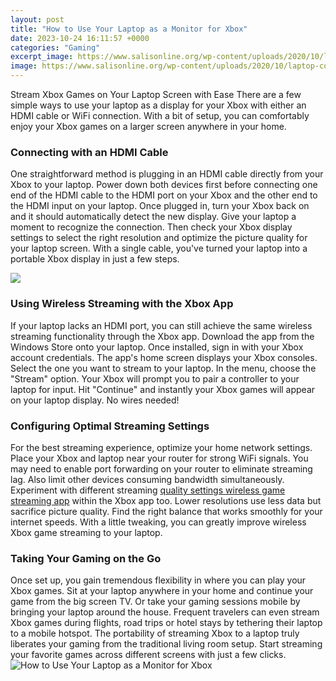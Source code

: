 ```yaml
---
layout: post
title: "How to Use Your Laptop as a Monitor for Xbox"
date: 2023-10-24 16:11:57 +0000
categories: "Gaming"
excerpt_image: https://www.salisonline.org/wp-content/uploads/2020/10/laptop-connect.jpeg
image: https://www.salisonline.org/wp-content/uploads/2020/10/laptop-connect.jpeg
---
```


Stream Xbox Games on Your Laptop Screen with Ease
There are a few simple ways to use your laptop as a display for your Xbox with either an HDMI cable or WiFi connection. With a bit of setup, you can comfortably enjoy your Xbox games on a larger screen anywhere in your home.
### Connecting with an HDMI Cable
One straightforward method is plugging in an HDMI cable directly from your Xbox to your laptop. Power down both devices first before connecting one end of the HDMI cable to the HDMI port on your Xbox and the other end to the HDMI input on your laptop. Once plugged in, turn your Xbox back on and it should automatically detect the new display. 
Give your laptop a moment to recognize the connection. Then check your Xbox display settings to select the right resolution and optimize the picture quality for your laptop screen. With a single cable, you've turned your laptop into a portable Xbox display in just a few steps.

![](https://i.ytimg.com/vi/m1XnfXYin1s/maxresdefault.jpg)
### Using Wireless Streaming with the Xbox App  
If your laptop lacks an HDMI port, you can still achieve the same wireless streaming functionality through the Xbox app. Download the app from the Windows Store onto your laptop. Once installed, sign in with your Xbox account credentials.
The app's home screen displays your Xbox consoles. Select the one you want to stream to your laptop. In the menu, choose the "Stream" option. Your Xbox will prompt you to pair a controller to your laptop for input. Hit "Continue" and instantly your Xbox games will appear on your laptop display. No wires needed!
### Configuring Optimal Streaming Settings
For the best streaming experience, optimize your home network settings. Place your Xbox and laptop near your router for strong WiFi signals. You may need to enable port forwarding on your router to eliminate streaming lag. Also limit other devices consuming bandwidth simultaneously.
Experiment with different streaming [quality settings wireless game streaming app](https://fistore.mysenprints.com/collection/abston) within the Xbox app too. Lower resolutions use less data but sacrifice picture quality. Find the right balance that works smoothly for your internet speeds. With a little tweaking, you can greatly improve wireless Xbox game streaming to your laptop.
### Taking Your Gaming on the Go 
Once set up, you gain tremendous flexibility in where you can play your Xbox games. Sit at your laptop anywhere in your home and continue your game from the big screen TV. Or take your gaming sessions mobile by bringing your laptop around the house. 
Frequent travelers can even stream Xbox games during flights, road trips or hotel stays by tethering their laptop to a mobile hotspot. The portability of streaming Xbox to a laptop truly liberates your gaming from the traditional living room setup. Start streaming your favorite games across different screens with just a few clicks.
![How to Use Your Laptop as a Monitor for Xbox](https://www.salisonline.org/wp-content/uploads/2020/10/laptop-connect.jpeg)